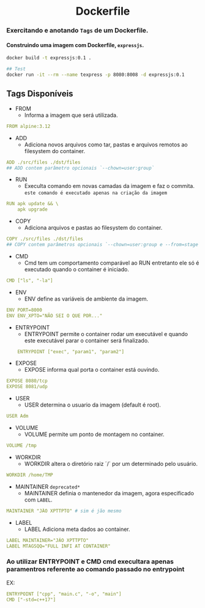 <h1 align="center">Dockerfile</h1>


### Exercitando e anotando `Tags` de um Dockerfile.

#### Construindo uma imagem com Dockerfile, `expressjs`.

```sh
docker build -t expressjs:0.1 .

## Test
docker run -it --rm --name texpress -p 8080:8008 -d expressjs:0.1
```


## Tags Disponíveis

- FROM 
    - Informa a imagem que será utilizada.
```yml
FROM alpine:3.12
```
- ADD
    - Adiciona novos arquivos como tar, pastas e arquivos remotos ao filesystem do container.
```yml
ADD ./src/files ./dst/files
## ADD contem parâmetro opcionais `--chown=user:group`
```
- RUN
    - Execulta comando em novas camadas da imagem e faz o commita.
    `este comando é executado apenas na criação da imagem`
```yml
RUN apk update && \
    apk upgrade
```
- COPY
    - Adiciona arquivos e pastas ao filesystem do container.
```yml
COPY ./src/files ./dst/files
## COPY contem parâmetros opcionais `--chown=user:group e --from=stage`
```
- CMD
    - Cmd tem um comportamento comparável ao RUN entretanto ele só é executado quando o container é iniciado.
```yml
CMD ["ls", "-la"]
```
- ENV
    - ENV define as variáveis de ambiente da imagem.
```yml
ENV PORT=8000
ENV ENV_XPTO="NÃO SEI O QUE POR..."
```
- ENTRYPOINT
    - ENTRYPOINT permite o container rodar um executável e quando este executável parar o container será finalizado.
```yml
    ENTRYPOINT ["exec", "param1", "param2"]
```
- EXPOSE
    - EXPOSE informa qual porta o container está ouvindo.
```yml
EXPOSE 8080/tcp
EXPOSE 8081/udp
```
- USER
    - USER determina o usuario da imagem (default é root).
```yml
USER Adm
```
- VOLUME
    - VOLUME permite um ponto de montagem no container.
```yml
VOLUME /tmp
```
- WORKDIR
    - WORKDIR altera o diretório raiz ´/´ por um determinado pelo usuário.
```yml
WORKDIR /home/TMP
```
- MAINTAINER `deprecated*`
    - MAINTAINER definia o mantenedor da imagem, agora especificado com `LABEL`. 
```yml
MAINTAINER "JÃO XPTTPTO" # sim é jão mesmo
```
- LABEL
    - LABEL Adiciona meta dados ao container.
```yml
LABEL MAINTAINER="JÃO XPTTPTO"
LABEL MTAGSQQ="FULL INFI AT CONTAINER"
```

### Ao utilizar ENTRYPOINT e CMD cmd execultara apenas paramentros referente ao comando passado no entrypoint
EX:
```yml
ENTRYPOINT ["cpp", "main.c", "-o", "main"]
CMD ["-std=c++17"]
```
